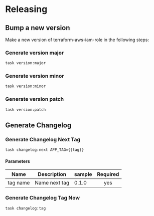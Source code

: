 <!-- Space: Projects -->
<!-- Parent: TerraformAwsIamRole -->
<!-- Title: Releasing TerraformAwsIamRole -->
<!-- Label: TerraformAwsIamRole -->
<!-- Label: Project -->
<!-- Label: Releasing -->
<!-- Include: disclaimer.md -->
<!-- Include: ac:toc -->

# Releasing

## Bump a new version

Make a new version of terraform-aws-iam-role in the following steps:

### Generate version major

```bash
task version:major
```

### Generate version minor

```bash
task version:minor
```

### Generate version patch

```bash
task version:patch
```

## Generate Changelog

### Generate Changelog Next Tag

```bash
task changelog:next APP_TAG={{tag}}
```

#### Parameters

| Name     | Description   | sample | Required |
| -------- | ------------- | ------ | :------: |
| tag name | Name next tag | 0.1.0  |   yes    |

### Generate Changelog Tag Now

```bash
task changelog:tag
```
